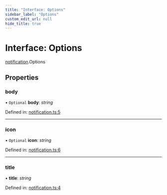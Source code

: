 ```yaml
---
title: "Interface: Options"
sidebar_label: "Options"
custom_edit_url: null
hide_title: true
---
```


# Interface: Options

[notification](../modules/notification.md).Options

## Properties

### body

• `Optional` **body**: *string*

Defined in: [notification.ts:5](https://github.com/tauri-apps/tauri/blob/b9cbaad4/api/src/notification.ts#L5)

___

### icon

• `Optional` **icon**: *string*

Defined in: [notification.ts:6](https://github.com/tauri-apps/tauri/blob/b9cbaad4/api/src/notification.ts#L6)

___

### title

• **title**: *string*

Defined in: [notification.ts:4](https://github.com/tauri-apps/tauri/blob/b9cbaad4/api/src/notification.ts#L4)
